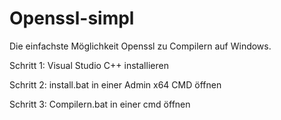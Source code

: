 # Openssl-simpl
Die einfachste Möglichkeit Openssl zu Compilern auf Windows.

Schritt 1: Visual Studio C++ installieren

Schritt 2: install.bat in einer Admin x64 CMD öffnen

Schritt 3: Compilern.bat in einer cmd öffnen
